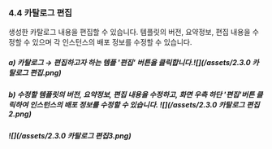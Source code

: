 ### 4.4 카탈로그 편집

생성한 카탈로그 내용을 편집할 수 있습니다. 템플릿의 버전, 요약정보, 편집 내용을 수정할 수 있으며 각 인스턴스의 배포 정보를 수정할 수 있습니다.

##### a\) 카탈로그 → 편집하고자 하는 템플 '편집' 버튼을 클릭합니다.![](/assets/2.3.0 카탈로그 편집.png)

##### b\) 수정할 템플릿의 버전, 요약정보, 편집 내용을 수정하고, 화면 우측 하단 '편집'버튼 클릭하여 인스턴스의 배포 정보를 수정할 수 있습니다. ![](/assets/2.3.0 카탈로그 편집2.png)

##### ![](/assets/2.3.0 카탈로그 편집3.png)



